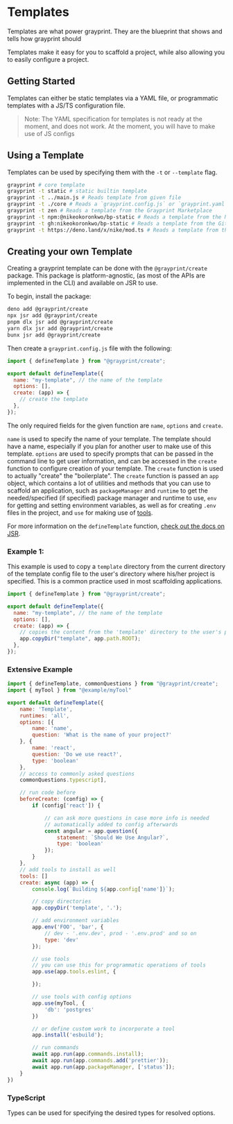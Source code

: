 # Templates

Templates are what power grayprint. They are the blueprint that shows and
tells how grayprint should

Templates make it easy for you to scaffold a project, while also allowing you to
easily configure a project.

## Getting Started

Templates can either be static templates via a YAML file, or programmatic
templates with a JS/TS configuration file.

> Note: The YAML specification for templates is not ready at the moment, and
> does not work. At the moment, you will have to make use of JS configs

## Using a Template

Templates can be used by specifying them with the `-t` or `--template` flag.

```bash
grayprint # core template
grayprint -t static # static builtin template
grayprint -t ../main.js # Reads template from given file
grayprint -t ./core # Reads a `grayprint.config.js` or `grayprint.yaml` template file
grayprint -t zen # Reads a template from the Grayprint Marketplace
grayprint -t npm:@nikeokoronkwo/bp-static # Reads a template from the NPM package "@nikeokoronkwo/bp-static"
grayprint -t gh:nikeokoronkwo/bp-static # Reads a template from the Github Repository "nikeokoronkwo/bp-static"
grayprint -t https://deno.land/x/nike/mod.ts # Reads a template from the file served at the given URL
```

<!-- Specify more options by  -->

## Creating your own Template

Creating a grayprint template can be done with the `@grayprint/create`
package. This package is platform-agnostic, (as most of the APIs are implemented
in the CLI) and available on JSR to use.

To begin, install the package:

```bash
deno add @grayprint/create
npx jsr add @grayprint/create
pnpm dlx jsr add @grayprint/create
yarn dlx jsr add @grayprint/create
bunx jsr add @grayprint/create
```

Then create a `grayprint.config.js` file with the following:

```js
import { defineTemplate } from "@grayprint/create";

export default defineTemplate({
  name: "my-template", // the name of the template
  options: [],
  create: (app) => {
    // create the template
  },
});
```

The only required fields for the given function are `name`, `options` and
`create`.

`name` is used to specify the name of your template. The template should have a
name, especially if you plan for another user to make use of this template.
`options` are used to specify prompts that can be passed in the command line to
get user information, and can be accessed in the `create` function to configure
creation of your template. The `create` function is used to actually "create"
the "boilerplate". The `create` function is passed an `app` object, which
contains a lot of utilities and methods that you can use to scaffold an
application, such as `packageManager` and `runtime` to get the needed/specified
(if specified) package manager and runtime to use, `env` for getting and setting
environment variables, as well as for creating `.env` files in the project, and
`use` for making use of [tools]().

<!-- You can also run `grayprint -t template` to create a "grayprint" template for you-->

For more information on the `defineTemplate` function,
[check out the docs on JSR]().

### Example 1:

This example is used to copy a `template` directory from the current directory
of the template config file to the user's directory where his/her project is
specified. This is a common practice used in most scaffolding applications.

```js
import { defineTemplate } from "@grayprint/create";

export default defineTemplate({
  name: "my-template", // the name of the template
  options: [],
  create: (app) => {
    // copies the content from the 'template' directory to the user's project root
    app.copyDir("template", app.path.ROOT);
  },
});
```

### Extensive Example

```js
import { defineTemplate, commonQuestions } from "@grayprint/create";
import { myTool } from "@example/myTool"

export default defineTemplate({
    name: 'Template',
    runtimes: 'all',
    options: [{
        name: 'name',
        question: 'What is the name of your project?'
    }, {
        name: 'react',
        question: 'Do we use react?',
        type: 'boolean'
    },
    // access to commonly asked questions
    commonQuestions.typescript],

    // run code before
    beforeCreate: (config) => {
        if (config['react']) {

            // can ask more questions in case more info is needed
            // automatically added to config afterwards
            const angular = app.question({
                statement: `Should We Use Angular?`,
                type: 'boolean'
            });
        }
    },
    // add tools to install as well
    tools: []
    create: async (app) => {
        console.log(`Building ${app.config['name']}`);

        // copy directories
        app.copyDir('template', '.');

        // add environment variables
        app.env('FOO', 'bar', {
            // dev - '.env.dev', prod - '.env.prod' and so on
            type: 'dev'
        });

        // use tools
        // you can use this for programmatic operations of tools
        app.use(app.tools.eslint, {

        });

        // use tools with config options
        app.use(myTool, {
            'db': 'postgres'
        })

        // or define custom work to incorporate a tool
        app.install('esbuild');

        // run commands
        await app.run(app.commands.install);
        await app.run(app.commands.add('prettier'));
        await app.run(app.packageManager, ['status']);
    }
})
```

### TypeScript

Types can be used for specifying the desired types for resolved options.

